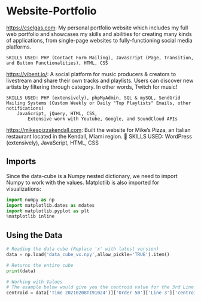 # Website-Portfolio
https://cselgas.com: My personal portfolio website which includes my full web portfolio and showcases my skills and abilities for creating many kinds of applications, from single-page websites to fully-functioning social media platforms.
```
SKILLS USED: PHP (Contact Form Mailing), Javascript (Page, Transition, and Button Functionalities), HTML, CSS
```

https://vibent.io/: A social platform for music producers & creators to livestream and share their own tracks and playlists. Users can discover new artists by filtering through category. In other words, Twitch for music!
```
SKILLS USED: PHP (extensively), phpMyAdmin, SQL & mySQL, SendGrid Mailing Systems (Custom Weekly or Daily "Top Playlists" Emails, other notifications)
    JavaScript, jQuery, HTML, CSS,
        Extensive work with Youtube, Google, and SoundCloud APIs
```
                    
https://mikespizzakendall.com: Built the website for Mike’s Pizza, an Italian restaurant located in the Kendall, Miami region. 🍕
  SKILLS USED:  WordPress (extensively), JavaScript, HTML, CSS


## Imports
Since the data-cube is a Numpy nested dictionary, we need to import Numpy to work with the values. Matplotlib is also imported for visualizations:
```python
import numpy as np
import matplotlib.dates as mdates
import matplotlib.pyplot as plt
%matplotlib inline
```

## Using the Data
```python
# Reading the data cube (Replace 'x' with latest version)
data = np.load('data_cube_vx.npy',allow_pickle='TRUE').item()

# Returns the entire cube
print(data)

# Working with Values
# The example below would give you the centroid value for the 3rd Line in Order 50 for Feb 8, 2021 @ 19:10:24
centroid = data['Time 20210208T191024')]['Order 50']['Line 3']['centroid']
```

